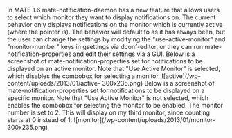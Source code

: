 <!--
.. link:
.. description:
.. tags: 
.. date: 2013-01-20 19:07:12
.. title: Changes to mate-notification-daemon
.. slug: 20130120changes-to-mate-notification-daemon
-->

In MATE 1.6 mate-notification-daemon has a new feature that allows users to
select which monitor they want to display notifications on. The current
behavior only displays notifications on the monitor which is currently active
(where the pointer is). The behavior will default to as it has always been,
but the user can change the settings by modifying the "use-active-monitor" and
"monitor-number" keys in gsettings via dconf-editor, or they can run mate-
notification-properties and edit their settings via a GUI. Below is a
screenshot of mate-notification-properties set for notifications to be
displayed on an active monitor. Note that "Use Active Monitor" is selected,
which disables the combobox for selecting a monitor.
![active](/wp-content/uploads/2013/01/active-
300x235.png) Below is a screenshot of mate-notification-properties set for
notifications to be displayed on a specific monitor. Note that "Use Active
Monitor" is not selected, which enables the combobox for selecting the monitor
to be enabled. The monitor number is set to 2. This will display on my third
monitor, since counting starts at 0 instead of 1.
![monitor](/wp-content/uploads/2013/01/monitor-
300x235.png)

